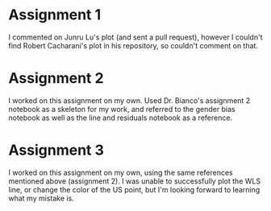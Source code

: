# Assignment 1
I commented on Junru Lu's plot (and sent a pull request), however I couldn't find Robert Cacharani's plot in his repository, so couldn't comment on that.

# Assignment 2
I worked on this assignment on my own. Used Dr. Bianco's assignment 2 notebook as a skeleton for my work, and referred to the gender bias notebook as well as the line and residuals notebook as a reference.

# Assignment 3
I worked on this assignment on my own, using the same references mentioned above (assignment 2). I was unable to successfully plot the WLS line, or change the color of the US point, but I'm looking forward to learning what my mistake is.
